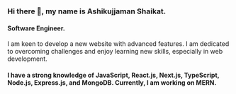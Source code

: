 ### Hi there 👋, my name is Ashikujjaman Shaikat.
#### Software Engineer.

I am keen to develop a new website with advanced features. I am dedicated to overcoming challenges and enjoy learning new skills, especially in web development. 

<h4>I have a strong knowledge of JavaScript, React.js, Next.js, TypeScript, Node.js, Express.js, and MongoDB. Currently, I am working on MERN. <br>

